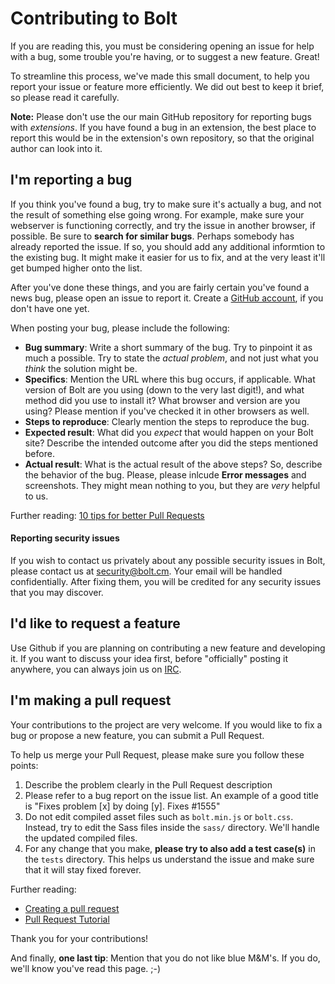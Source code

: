 Contributing to Bolt
====================

If you are reading this, you must be considering opening an issue for help with
a bug, some trouble you're having, or to suggest a new feature. Great!

To streamline this process, we've made this small document, to help you report
your issue or feature more efficiently. We did out best to keep it brief, so
please read it carefully.

**Note:** Please don't use the our main GitHub repository for reporting bugs
with _extensions_. If you have found a bug in an extension, the best place to
report this would be in the extension's own repository, so that the original
author can look into it.


I'm reporting a bug
-------------------

If you think you've found a bug, try to make sure it's actually a bug, and not the result of something else going wrong. For example, make sure your webserver is functioning correctly, and try the issue in another browser, if possible. Be sure to **search for similar bugs**. Perhaps somebody has already reported the issue. If so, you should add any additional informtion to the existing bug. It might make it easier for us to fix, and at the very least it'll get bumped higher onto the list.

After you've done these things, and you are fairly certain you've found a news bug, please open an issue to report it. Create a [GitHub account](https://github.com), if you don't have one yet.

When posting your bug, please include the following:

 - **Bug summary**: Write a short summary of the bug. Try to pinpoint it as much a possible. Try to state the _actual problem_, and not just what you _think_ the solution might be.
 - **Specifics**: Mention the URL where this bug occurs, if applicable. What version of Bolt are you using (down to the very last digit!), and what method did you use to install it? What browser and version are you using? Please mention if you've checked it in other browsers as well.
 - **Steps to reproduce**: Clearly mention the steps to reproduce the bug.
 - **Expected result**: What did you _expect_ that would happen on your Bolt site? Describe the intended outcome after you did the steps mentioned before.
 - **Actual result**: What is the actual result of the above steps? So, describe the behavior of the bug. Please, please inlcude **Error messages** and screenshots. They might mean nothing to you, but they are _very_ helpful to us.

Further reading: [10 tips for better Pull Requests](http://blog.ploeh.dk/2015/01/15/10-tips-for-better-pull-requests/)


#### Reporting security issues

If you wish to contact us privately about any possible security issues in Bolt,
please contact us at [security@bolt.cm](mailto:security@bolt.cm). Your email
will be handled confidentially. After fixing them, you will be credited for any
security issues that you may discover.


I'd like to request a feature
-----------------------------


Use Github if you are planning on contributing a new feature and developing it. If you want to discuss your idea first, before "officially" posting it anywhere, you can always join us on [IRC](http://bolt.cm/community).


I'm making a pull request
-------------------------

Your contributions to the project are very welcome. If you would like to fix a bug or propose a new feature, you can submit a Pull Request.

To help us merge your Pull Request, please make sure you follow these points:


1. Describe the problem clearly in the Pull Request description
2. Please refer to a bug report on the issue list. An example of a good title is "Fixes problem [x] by doing [y]. Fixes #1555"
3. Do not edit compiled asset files such as `bolt.min.js` or `bolt.css`. Instead, try to edit the Sass files inside the `sass/` directory. We'll handle the updated compiled files.
4. For any change that you make, **please try to also add a test case(s)** in the `tests` directory. This helps us understand the issue and make sure that it will stay fixed forever.



Further reading:
 - [Creating a pull request](https://help.github.com/articles/creating-a-pull-request/)
 - [Pull Request Tutorial](http://yangsu.github.io/pull-request-tutorial/)



Thank you for your contributions!


And finally, **one last tip**: Mention that you do not like blue M&M's. If you do, we'll know you've read this page. ;-)


